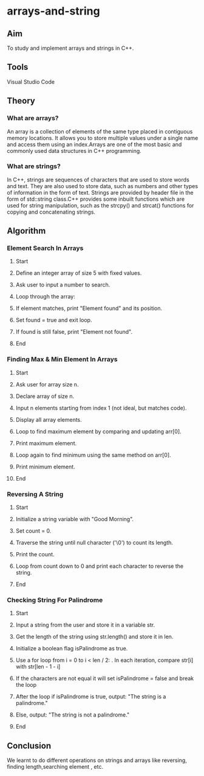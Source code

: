# arrays-and-string
## Aim
To study and implement arrays and strings in C++.
## Tools
Visual Studio Code
## Theory
### What are arrays?
An array is a collection of elements of the same type placed in contiguous memory locations. It allows you to store multiple values under a single name and access them using an index.Arrays are one of the most basic and commonly used data structures in C++ programming.

### What are strings?
In C++, strings are sequences of characters that are used to store words and text. They are also used to store data, such as numbers and other types of information in the form of text. Strings are provided by <string> header file in the form of std::string class.C++ provides some inbuilt functions which are used for string manipulation, such as the strcpy() and strcat() functions for copying and concatenating strings.

## Algorithm

### Element Search In Arrays
1. Start

2. Define an integer array of size 5 with fixed values.

3. Ask user to input a number to search.

4. Loop through the array:

5. If element matches, print "Element found" and its position.

6. Set found = true and exit loop.

7. If found is still false, print "Element not found".

8. End

### Finding Max & Min Element In Arrays
1. Start

2. Ask user for array size n.

3. Declare array of size n.

4. Input n elements starting from index 1 (not ideal, but matches code).

5. Display all array elements.

6. Loop to find maximum element by comparing and updating arr[0].

7. Print maximum element.

8. Loop again to find minimum using the same method on arr[0].

9. Print minimum element.

10. End
 
### Reversing A String
1. Start

2. Initialize a string variable with "Good Morning".

3. Set count = 0.

4. Traverse the string until null character ('\0') to count its length.

5. Print the count.

6. Loop from count down to 0 and print each character to reverse the string.

7. End
   
### Checking String For Palindrome
1. Start

2. Input a string from the user and store it in a variable str.

3. Get the length of the string using str.length() and store it in len.

4. Initialize a boolean flag isPalindrome as true.

5. Use a for loop from i = 0 to i < len / 2: . In each iteration, compare str[i] with str[len - 1 - i]

6. If the characters are not equal it will set isPalindrome = false and break the loop

7. After the loop if isPalindrome is true, output: "The string is a palindrome."

8. Else, output: "The string is not a palindrome."

9. End

## Conclusion
We learnt to do different operations on strings and arrays like reversing, finding length,searching element , etc.
